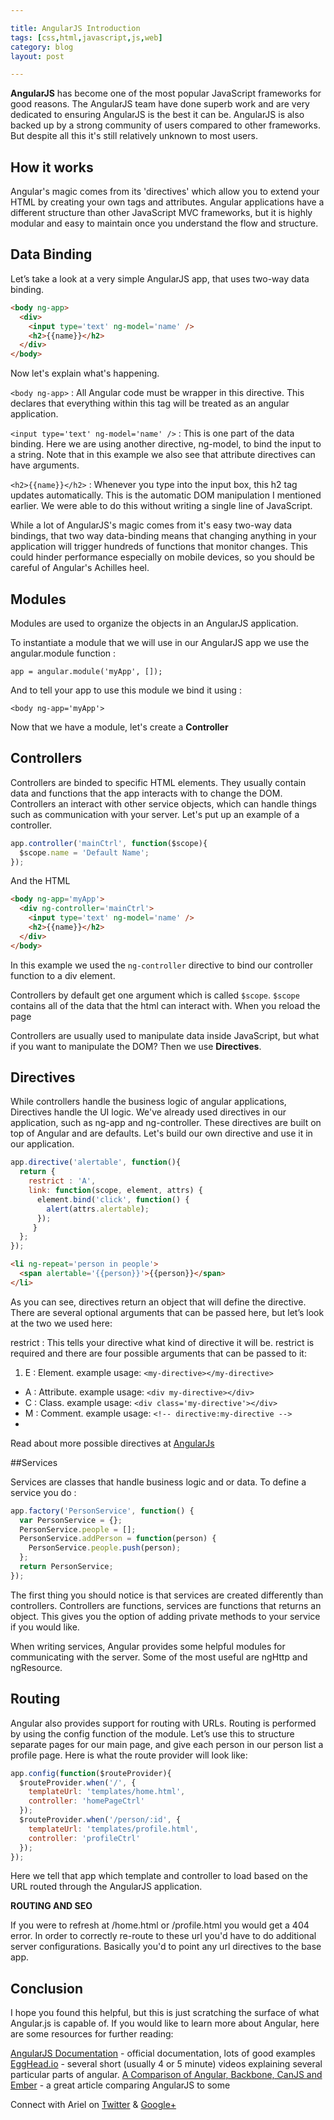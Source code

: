 ```yaml
---

title: AngularJS Introduction
tags: [css,html,javascript,js,web]
category: blog
layout: post

---
```


__AngularJS__ has become one of the most popular JavaScript frameworks for good reasons. The AngularJS team have done superb work and are very dedicated to ensuring AngularJS is the best it can be. AngularJS is also backed up by a strong community of users compared to other frameworks. But despite all this it's still relatively unknown to most users.


## How it works

Angular's magic comes from its 'directives' which allow you to extend your HTML by creating your own tags and attributes. Angular applications have a different structure than other JavaScript MVC frameworks, but it is highly modular and easy to maintain once you understand the flow and structure.

## Data Binding

Let’s take a look at a very simple AngularJS app, that uses two-way data binding.

```html
<body ng-app>
  <div>
    <input type='text' ng-model='name' />
    <h2>{{name}}</h2>
  </div>
</body>
```

Now let's explain what's happening.

`<body ng-app>` : All Angular code must be wrapper in this directive. This declares that everything within this tag will be treated as an angular application.

`<input type='text' ng-model='name' />` : This is one part of the data binding. Here we are using another directive, ng-model, to bind the input to a string. Note that in this example we also see that attribute directives can have arguments.

`<h2>{{name}}</h2>` : Whenever you type into the input box, this h2 tag updates automatically. This is the automatic DOM manipulation I mentioned earlier. We were able to do this without writing a single line of JavaScript.

While a lot of AngularJS's magic comes from it's easy two-way data bindings, that two way data-binding means that changing anything in your application will trigger hundreds of functions that monitor changes. This could hinder performance especially on mobile devices, so you should be careful of Angular's Achilles heel.

## Modules

Modules are used to organize the objects in an AngularJS application.

To instantiate a module that we will use in our AngularJS app we use the angular.module function :

`app = angular.module('myApp', []);`

And to tell your app to use this module we bind it using :

`<body ng-app='myApp'>`

Now that we have a module, let's create a __Controller__

## Controllers

Controllers are binded to specific HTML elements. They usually contain data and functions that the app interacts with to change the DOM. Controllers an interact with other service objects, which can handle things such as communication with your server. Let's put up an example of a controller.

```JavaScript 
app.controller('mainCtrl', function($scope){
  $scope.name = 'Default Name';
});
```

And the HTML

```HTML
<body ng-app='myApp'>
  <div ng-controller='mainCtrl'>
    <input type='text' ng-model='name' />
    <h2>{{name}}</h2>
  </div>
</body>
```

In this example we used the `ng-controller` directive to bind our controller function to a div element.

Controllers by default get one argument which is called `$scope`. `$scope` contains all of the data that the html can interact with. When you reload the page

Controllers are usually used to manipulate data inside JavaScript, but what if you want to manipulate the DOM? Then we use __Directives__.

## Directives

While controllers handle the business logic of angular applications, Directives handle the UI logic. We've already used directives in our application, such as ng-app and ng-controller. These directives are built on top of Angular and are defaults. Let's build our own directive and use it in our application.


```JavaScript
app.directive('alertable', function(){
  return {
    restrict : 'A',
    link: function(scope, element, attrs) {
      element.bind('click', function() {
        alert(attrs.alertable);
      });
     }
  };
});
```

```HTML
<li ng-repeat='person in people'>
  <span alertable='{{person}}'>{{person}}</span>
</li>
```

As you can see, directives return an object that will define the directive. There are several optional arguments that can be passed here, but let’s look at the two we used here:

restrict : This tells your directive what kind of directive it will be. restrict is required and there are four possible arguments that can be passed to it:

1. E : Element. example usage: `<my-directive></my-directive>`
+ A : Attribute. example usage: `<div my-directive></div>`
+ C : Class. example usage: `<div class='my-directive'></div>`
+ M : Comment. example usage: `<!-- directive:my-directive -->`
+ 

Read about more possible directives at [AngularJs](https://docs.angularjs.org/guide/directive)

##Services

Services are classes that handle business logic and or data. To define a service you do :

```Javascript
app.factory('PersonService', function() {
  var PersonService = {};
  PersonService.people = [];
  PersonService.addPerson = function(person) {
    PersonService.people.push(person);
  };
  return PersonService;
});
```

The first thing you should notice is that services are created differently than controllers. Controllers are functions, services are functions that returns an object. This gives you the option of adding private methods to your service if you would like.

When writing services, Angular provides some helpful modules for communicating with the server. Some of the most useful are ngHttp and ngResource. 

## Routing

Angular also provides support for routing with URLs. Routing is performed by using the config function of the module. Let’s use this to structure separate pages for our main page, and give each person in our person list a profile page. Here is what the route provider will look like:

```JavaScript
app.config(function($routeProvider){
  $routeProvider.when('/', {
    templateUrl: 'templates/home.html',
    controller: 'homePageCtrl'
  });
  $routeProvider.when('/person/:id', {
    templateUrl: 'templates/profile.html',
    controller: 'profileCtrl'
  });
});
```

Here we tell that app which template and controller to load based on the URL routed through the AngularJS application. 

__ROUTING AND SEO__

If you were to refresh at /home.html or /profile.html you would get a 404 error. In order to correctly re-route to these url you'd have to do additional server configurations. Basically you'd to point any url directives to the base app.

## Conclusion

I hope you found this helpful, but this is just scratching the surface of what Angular.js is capable of. If you would like to learn more about Angular, here are some resources for further reading:

[AngularJS Documentation](http://angularjs.org) - official documentation, lots of good examples
[EggHead.io](http://egghead.io) - several short (usually 4 or 5 minute) videos explaining several particular parts of angular.
[A Comparison of Angular, Backbone, CanJS and Ember](http://sporto.github.io/blog/2013/04/12/comparison-angular-backbone-can-ember/) - a great article comparing AngularJS to some



Connect with Ariel on [Twitter](https://twitter.com/yerariel) & <a rel="author" href="https://plus.google.com/+ArielSal"> Google+ </a>
